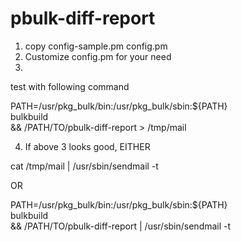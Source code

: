 # pbulk-diff-report

1. copy config-sample.pm config.pm
2. Customize config.pm for your need
3.
  test with following command 

  PATH=/usr/pkg_bulk/bin:/usr/pkg_bulk/sbin:${PATH} \
  bulkbuild \
  &&
  /PATH/TO/pbulk-diff-report > /tmp/mail

4. If above 3 looks good, EITHER

  cat /tmp/mail | /usr/sbin/sendmail -t

  OR

  PATH=/usr/pkg_bulk/bin:/usr/pkg_bulk/sbin:${PATH} \
  bulkbuild \
  &&
  /PATH/TO/pbulk-diff-report | /usr/sbin/sendmail -t
 
